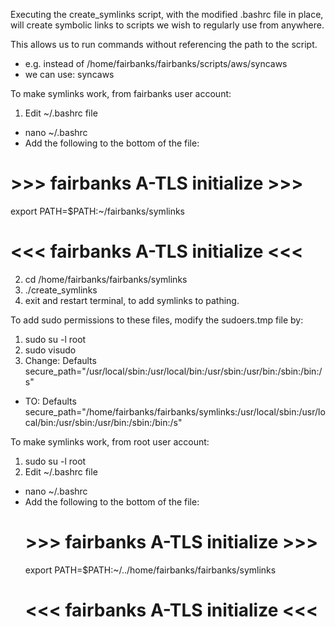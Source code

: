 Executing the create_symlinks script, with the modified .bashrc file in place,
will create symbolic links to scripts we wish to regularly use from anywhere.

This allows us to run commands without referencing the path to the script.
- e.g. instead of /home/fairbanks/fairbanks/scripts/aws/syncaws
- we can use: syncaws

To make symlinks work, from fairbanks user account:
1. Edit ~/.bashrc file
 - nano ~/.bashrc
 - Add the following to the bottom of the file:
  # >>> fairbanks A-TLS initialize >>>
  export PATH=$PATH:~/fairbanks/symlinks
  # <<< fairbanks A-TLS initialize <<<
2. cd /home/fairbanks/fairbanks/symlinks
3. ./create_symlinks
4. exit and restart terminal, to add symlinks to pathing.

To add sudo permissions to these files, modify the sudoers.tmp file by:
1. sudo su -l root
2. sudo visudo
3. Change: Defaults        secure_path="/usr/local/sbin:/usr/local/bin:/usr/sbin:/usr/bin:/sbin:/bin:/s"
 - TO: Defaults        secure_path="/home/fairbanks/fairbanks/symlinks:/usr/local/sbin:/usr/local/bin:/usr/sbin:/usr/bin:/sbin:/bin:/s"

To make symlinks work, from root user account:
1. sudo su -l root
2. Edit ~/.bashrc file
 - nano ~/.bashrc
 - Add the following to the bottom of the file:
   # >>> fairbanks A-TLS initialize >>>
   export PATH=$PATH:~/../home/fairbanks/fairbanks/symlinks
   # <<< fairbanks A-TLS initialize <<<
